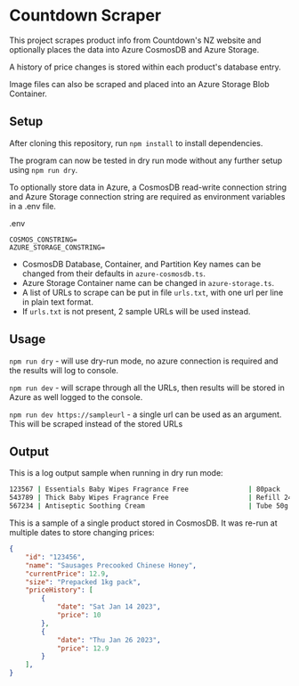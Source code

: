 # Countdown Scraper

This project scrapes product info from Countdown's NZ website and optionally places the data into Azure CosmosDB and Azure Storage.

A history of price changes is stored within each product's database entry.

Image files can also be scraped and placed into an Azure Storage Blob Container.

## Setup

After cloning this repository, run `npm install` to install dependencies.

The program can now be tested in dry run mode without any further setup using `npm run dry`.

To optionally store data in Azure, a CosmosDB read-write connection string and Azure Storage connection string are required as environment variables in a .env file.

.env

```shell
COSMOS_CONSTRING=
AZURE_STORAGE_CONSTRING=
```

* CosmosDB Database, Container, and Partition Key names can be changed from their defaults in `azure-cosmosdb.ts`.
* Azure Storage Container name can be changed in `azure-storage.ts`.
* A list of URLs to scrape can be put in file `urls.txt`, with one url per line in plain text format.
* If `urls.txt` is not present, 2 sample URLs will be used instead.

## Usage

`npm run dry` - will use dry-run mode, no azure connection is required and the results will log to console.

`npm run dev` - will scrape through all the URLs, then results will be stored in Azure as well logged to the console.

`npm run dev https://sampleurl` - a single url can be used as an argument. This will be scraped instead of the stored URLs

## Output

This is a log output sample when running in dry run mode:

```cmd
123567 | Essentials Baby Wipes Fragrance Free               | 80pack           | $2.7
543789 | Thick Baby Wipes Fragrance Free                    | Refill 240pack   | $15
567234 | Antiseptic Soothing Cream                          | Tube 50g         | $9.5
```

This is a sample of a single product stored in CosmosDB. It was re-run at multiple dates to store changing prices:

```json
{
    "id": "123456",
    "name": "Sausages Precooked Chinese Honey",
    "currentPrice": 12.9,
    "size": "Prepacked 1kg pack",
    "priceHistory": [
        {
            "date": "Sat Jan 14 2023",
            "price": 10
        },
        {
            "date": "Thu Jan 26 2023",
            "price": 12.9
        }
    ],
}
```
